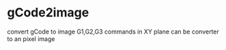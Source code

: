 # gCode2image
convert gCode to image
G1,G2,G3 commands in XY plane can be converter to an pixel image


